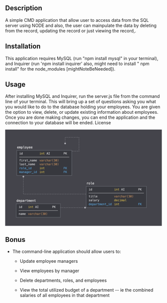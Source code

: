 
##  Description

A simple CMD application that allow user to  access data from the SQL server using NODE and also, the user can mainpulate the data by deleting from the record, updating the record or just viewing the record,. 


## Installation

This application requires MySQL (run "npm install mysql" in your terminal), and Inquirer (run 'npm install inquirer' also, might need to install " npm install" for the node_modules [mightNoteBeNeeded]). 

## Usage

After installing MySQL and Inquirer, run the server.js file from the command line of your terminal. This will bring up a set of questions asking you what you would like to do to the database holding your employees. You are given the option to view, delete, or update existing information about employees. Once you are done making changes, you can end the application and the connection to your database will be ended.
License


![Database Schema](Assets/schema.png)


  


## Bonus

* The command-line application should allow users to:

  * Update employee managers

  * View employees by manager

  * Delete departments, roles, and employees

  * View the total utilized budget of a department -- ie the combined salaries of all employees in that department

